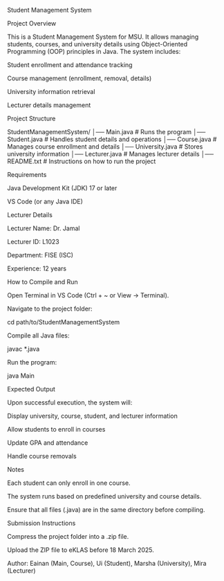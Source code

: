 Student Management System

Project Overview

This is a Student Management System for MSU. It allows managing students, courses, and university details using Object-Oriented Programming (OOP) principles in Java. The system includes:

Student enrollment and attendance tracking

Course management (enrollment, removal, details)

University information retrieval

Lecturer details management

Project Structure

StudentManagementSystem/
│── Main.java           # Runs the program
│── Student.java        # Handles student details and operations
│── Course.java         # Manages course enrollment and details
│── University.java     # Stores university information
│── Lecturer.java       # Manages lecturer details
│── README.txt          # Instructions on how to run the project

Requirements

Java Development Kit (JDK) 17 or later

VS Code (or any Java IDE)

Lecturer Details

Lecturer Name: Dr. Jamal

Lecturer ID: L1023

Department: FISE (ISC)

Experience: 12 years

How to Compile and Run

Open Terminal in VS Code (Ctrl + ~ or View → Terminal).

Navigate to the project folder:

cd path/to/StudentManagementSystem

Compile all Java files:

javac *.java

Run the program:

java Main

Expected Output

Upon successful execution, the system will:

Display university, course, student, and lecturer information

Allow students to enroll in courses

Update GPA and attendance

Handle course removals

Notes

Each student can only enroll in one course.

The system runs based on predefined university and course details.

Ensure that all files (.java) are in the same directory before compiling.

Submission Instructions

Compress the project folder into a .zip file.

Upload the ZIP file to eKLAS before 18 March 2025.

Author: Eainan (Main, Course), Ui (Student), Marsha (University), Mira (Lecturer)
